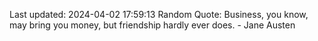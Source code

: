 Last updated: 2024-04-02 17:59:13
Random Quote: Business, you know, may bring you money, but friendship hardly ever does. - Jane Austen